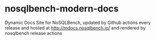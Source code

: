 # nosqlbench-modern-docs
Dynamic Docs Site for NoSQLBench, updated by Github actions every release and hosted at http://mdocs.nosqlbench.io/ and rendered by nosqlbench release actions
